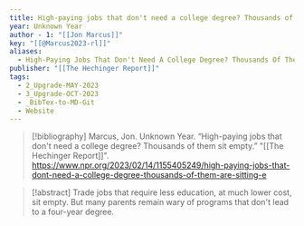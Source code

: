 ```yaml
---
title: High-paying jobs that don't need a college degree? Thousands of them sit empty
year: Unknown Year
author - 1: "[[Jon Marcus]]"
key: "[[@Marcus2023-rl]]"
aliases:
  - High-Paying Jobs That Don't Need A College Degree? Thousands Of Them Sit Empty
publisher: "[[The Hechinger Report]]"
tags:
  - 2_Upgrade-MAY-2023
  - 3_Upgrade-OCT-2023
  - _BibTex-to-MD-Git
  - Website
---
```


> [!bibliography]
> Marcus, Jon. Unknown Year. “High-paying jobs that don't need a college degree? Thousands of them sit empty.” "[[The Hechinger Report]]". https://www.npr.org/2023/02/14/1155405249/high-paying-jobs-that-dont-need-a-college-degree-thousands-of-them-are-sitting-e

> [!abstract]
> Trade jobs that require less education, at much lower cost, sit empty. But many parents remain wary of programs that don't lead to a four-year degree.